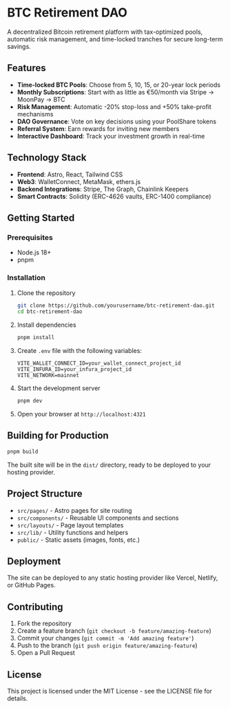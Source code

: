 # BTC Retirement DAO

A decentralized Bitcoin retirement platform with tax-optimized pools, automatic risk management, and time-locked tranches for secure long-term savings.

## Features

- **Time-locked BTC Pools**: Choose from 5, 10, 15, or 20-year lock periods
- **Monthly Subscriptions**: Start with as little as €50/month via Stripe → MoonPay → BTC
- **Risk Management**: Automatic -20% stop-loss and +50% take-profit mechanisms
- **DAO Governance**: Vote on key decisions using your PoolShare tokens
- **Referral System**: Earn rewards for inviting new members
- **Interactive Dashboard**: Track your investment growth in real-time

## Technology Stack

- **Frontend**: Astro, React, Tailwind CSS
- **Web3**: WalletConnect, MetaMask, ethers.js
- **Backend Integrations**: Stripe, The Graph, Chainlink Keepers
- **Smart Contracts**: Solidity (ERC-4626 vaults, ERC-1400 compliance)

## Getting Started

### Prerequisites

- Node.js 18+
- pnpm

### Installation

1. Clone the repository
   ```bash
   git clone https://github.com/yourusername/btc-retirement-dao.git
   cd btc-retirement-dao
   ```

2. Install dependencies
   ```bash
   pnpm install
   ```

3. Create `.env` file with the following variables:
   ```
   VITE_WALLET_CONNECT_ID=your_wallet_connect_project_id
   VITE_INFURA_ID=your_infura_project_id
   VITE_NETWORK=mainnet
   ```

4. Start the development server
   ```bash
   pnpm dev
   ```

5. Open your browser at `http://localhost:4321`

## Building for Production

```bash
pnpm build
```

The built site will be in the `dist/` directory, ready to be deployed to your hosting provider.

## Project Structure

- `src/pages/` - Astro pages for site routing
- `src/components/` - Reusable UI components and sections
- `src/layouts/` - Page layout templates
- `src/lib/` - Utility functions and helpers
- `public/` - Static assets (images, fonts, etc.)

## Deployment

The site can be deployed to any static hosting provider like Vercel, Netlify, or GitHub Pages.

## Contributing

1. Fork the repository
2. Create a feature branch (`git checkout -b feature/amazing-feature`)
3. Commit your changes (`git commit -m 'Add amazing feature'`)
4. Push to the branch (`git push origin feature/amazing-feature`)
5. Open a Pull Request

## License

This project is licensed under the MIT License - see the LICENSE file for details.
